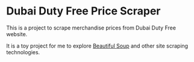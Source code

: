Dubai Duty Free Price Scraper
=============================

This is a project to scrape merchandise prices from Dubai Duty Free website.

It is a toy project for me to explore [Beautiful Soup](https://www.crummy.com/software/BeautifulSoup/bs4/doc/) and other site scraping technologies.
